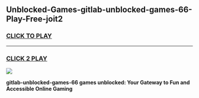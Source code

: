
## Unblocked-Games-gitlab-unblocked-games-66-Play-Free-joit2
<h3>
<a href="https://premium76.site?title=gitlab-unblocked-games-66&ref=17A">CLICK TO PLAY</a></h3>
<hr>

<h3>
<a href="https://premium76.site?title=gitlab-unblocked-games-66&ref=17A">CLICK 2 PLAY</a>
  
</h3>

<a href="https://premium76.site?title=gitlab-unblocked-games-66&ref=17A"><img src="https://clearcache.store/games.png"></a>


**gitlab-unblocked-games-66 games unblocked: Your Gateway to Fun and Accessible Online Gaming**
